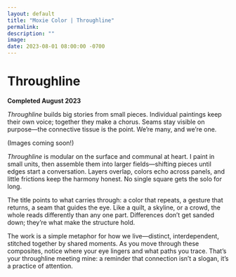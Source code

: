 ```yaml
---
layout: default
title: "Moxie Color | Throughline"
permalink: 
description: ""
image: 
date: 2023-08-01 08:00:00 -0700
---
```


# Throughline  
**Completed August 2023**  

*Throughline* builds big stories from small pieces. Individual paintings keep their own voice; together they make a chorus. Seams stay visible on purpose—the connective tissue is the point. We’re many, and we’re one.  

(Images coming soon!)

*Throughline* is modular on the surface and communal at heart. I paint in small units, then assemble them into larger fields—shifting pieces until edges start a conversation. Layers overlap, colors echo across panels, and little frictions keep the harmony honest. No single square gets the solo for long.  

The title points to what carries through: a color that repeats, a gesture that returns, a seam that guides the eye. Like a quilt, a skyline, or a crowd, the whole reads differently than any one part. Differences don’t get sanded down; they’re what make the structure hold.  

The work is a simple metaphor for how we live—distinct, interdependent, stitched together by shared moments. As you move through these composites, notice where your eye lingers and what paths you trace. That’s your throughline meeting mine: a reminder that connection isn’t a slogan, it’s a practice of attention.  
